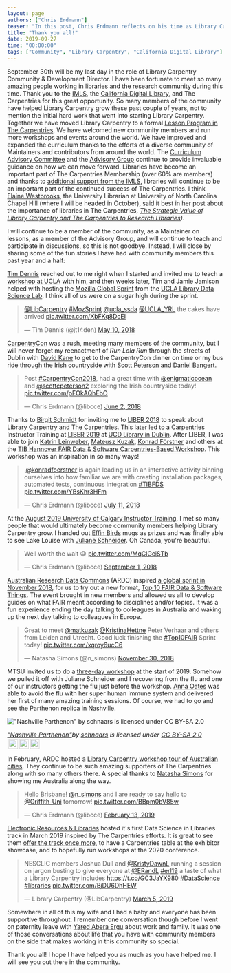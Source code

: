 ```yaml
---
layout: page
authors: ["Chris Erdmann"]
teaser: "In this post, Chris Erdmann reflects on his time as Library Carpentry Community & Development Director ahead of his last day."
title: "Thank you all!"
date: 2019-09-27
time: "00:00:00"
tags: ["Community", "Library Carpentry", "California Digital Library"]
---
```


September 30th will be my last day in the role of Library Carpentry Community & Development Director. I have been fortunate to meet so many amazing people working in libraries and the research community during this time. Thank you to the [IMLS](https://www.imls.gov), the [California Digital Library](https://cdlib.org), and The Carpentries for this great opportunity. So many members of the community have helped Library Carpentry grow these past couple of years, not to mention the initial hard work that went into starting Library Carpentry. Together we have moved Library Carpentry to a formal [Lesson Program in The Carpentries](https://carpentries.org/blog/2018/11/welcoming-library-carpentry/). We have welcomed new community members and run more workshops and events around the world. We have improved and expanded the curriculum thanks to the efforts of a diverse community of Maintainers and contributors from around the world. The [Curriculum Advisory Committee](https://librarycarpentry.org/cac/) and the [Advisory Group](https://librarycarpentry.org/advisory/) continue to provide invaluable guidance on how we can move forward. Libraries have become an important part of The Carpentries Membership (over 60% are members) and thanks to [additional support from the IMLS](https://carpentries.org/blog/2019/09/LibraryCarpentry-IMLS-supplement/), libraries will continue to be an important part of the continued success of The Carpentries. I think [Elaine Westbrooks](https://twitter.com/unc_librarian), the University Librarian at University of North Carolina Chapel Hill (where I will be headed in October), said it best in her post about the importance of libraries in The Carpentries, _[The Strategic Value of Library Carpentry and The Carpentries to Research Libraries](https://librarycarpentry.org/blog/2018/08/library-carpentry-strategic-value/))_.

I will continue to be a member of the community, as a Maintainer on lessons, as a member of the Advisory Group, and will continue to teach and participate in discussions, so this is not goodbye. Instead, I will close by sharing some of the fun stories I have had with community members this past year and a half:  

[Tim Dennis](https://twitter.com/jt14den) reached out to me right when I started and invited me to teach a [workshop at UCLA](https://ucla-data-archive.github.io/2018-05-24-ucla/) with him, and then weeks later, Tim and Jamie Jamison helped with hosting the [Mozilla Global Sprint](https://librarycarpentry.org/blog/2018/05/our-latest-sprint/) from the [UCLA Library Data Science Lab](https://twitter.com/libdatasci). I think all of us were on a sugar high during the sprint.

<blockquote class="twitter-tweet" data-lang="en"><p lang="en" dir="ltr"><a href="https://twitter.com/LibCarpentry?ref_src=twsrc%5Etfw">@LibCarpentry</a> <a href="https://twitter.com/hashtag/MozSprint?src=hash&amp;ref_src=twsrc%5Etfw">#MozSprint</a> <a href="https://twitter.com/ucla_ssda?ref_src=twsrc%5Etfw">@ucla_ssda</a> <a href="https://twitter.com/UCLA_YRL?ref_src=twsrc%5Etfw">@UCLA_YRL</a> the cakes have arrived <a href="https://t.co/XbFKq8DcEI">pic.twitter.com/XbFKq8DcEI</a></p>&mdash; Tim Dennis (@jt14den) <a href="https://twitter.com/jt14den/status/994621264932233216?ref_src=twsrc%5Etfw">May 10, 2018</a></blockquote>
<script async src="https://platform.twitter.com/widgets.js" charset="utf-8"></script>

[CarpentryCon](https://carpentrycon.org) was a rush, meeting many members of the community, but I will never forget my reenactment of _Run Lola Run_ through the streets of Dublin with [David Kane](https://twitter.com/davidfkane) to get to the CarpentryCon dinner on time or my bus ride through the Irish countryside with [Scott Peterson](https://twitter.com/scottcpeterson2) and [Daniel Bangert](https://twitter.com/enigmaticocean). 

<blockquote class="twitter-tweet" data-lang="en"><p lang="en" dir="ltr">Post <a href="https://twitter.com/hashtag/CarpentryCon2018?src=hash&amp;ref_src=twsrc%5Etfw">#CarpentryCon2018</a>, had a great time with <a href="https://twitter.com/enigmaticocean?ref_src=twsrc%5Etfw">@enigmaticocean</a> and <a href="https://twitter.com/scottcpeterson2?ref_src=twsrc%5Etfw">@scottcpeterson2</a> exploring the Irish countryside today! <a href="https://t.co/pFOkAQhEbO">pic.twitter.com/pFOkAQhEbO</a></p>&mdash; Chris Erdmann (@libcce) <a href="https://twitter.com/libcce/status/1003046486978985984?ref_src=twsrc%5Etfw">June 2, 2018</a></blockquote>
<script async src="https://platform.twitter.com/widgets.js" charset="utf-8"></script>

Thanks to [Birgit Schmidt](https://twitter.com/bschmid1) for inviting me to [LIBER 2018](https://libereurope.eu/events/liber-2018-lille-annual-conference/) to speak about Library Carpentry and The Carpentries. This later led to a Carpentries Instructor Training at [LIBER 2019](https://liberconference.eu/category/liber-2019/) at [UCD Library in Dublin](https://twitter.com/LIRHEAnet/status/1143516665906438144). After LIBER, I was able to join [Katrin Leinweber](https://twitter.com/gittaca), [Mateusz Kuzak](https://twitter.com/matkuzak), [Konrad Förstner](https://twitter.com/konradfoerstner) and others at the [TIB Hannover FAIR Data & Software Carpentries-Based Workshop](https://tibhannover.github.io/2018-07-09-FAIR-Data-and-Software/). This workshop was an inspiration in so many ways!

<blockquote class="twitter-tweet" data-lang="en"><p lang="en" dir="ltr">.<a href="https://twitter.com/konradfoerstner?ref_src=twsrc%5Etfw">@konradfoerstner</a> is again leading us in an interactive activity binning ourselves into how familiar we are with creating installation packages, automated tests, continuous integration <a href="https://twitter.com/hashtag/TIBFDS?src=hash&amp;ref_src=twsrc%5Etfw">#TIBFDS</a> <a href="https://t.co/YBsKhr3HFm">pic.twitter.com/YBsKhr3HFm</a></p>&mdash; Chris Erdmann (@libcce) <a href="https://twitter.com/libcce/status/1016958600948969472?ref_src=twsrc%5Etfw">July 11, 2018</a></blockquote>
<script async src="https://platform.twitter.com/widgets.js" charset="utf-8"></script>

At the [August 2019 University of Calgary Instructor Training](https://twitter.com/JulianeS/status/1034873916118855680), I met so many people that would ultimately become community members helping Library Carpentry grow. I handed out [Effin Birds](https://twitter.com/EffinBirds) mugs as prizes and was finally able to see Lake Louise with [Juliane Schneider](https://twitter.com/JulianeS). Oh Canada, you're beautiful. 

<blockquote class="twitter-tweet" data-lang="en"><p lang="en" dir="ltr">Well worth the wait 😀 <a href="https://t.co/MqClGciSTb">pic.twitter.com/MqClGciSTb</a></p>&mdash; Chris Erdmann (@libcce) <a href="https://twitter.com/libcce/status/1035968902797447168?ref_src=twsrc%5Etfw">September 1, 2018</a></blockquote>
<script async src="https://platform.twitter.com/widgets.js" charset="utf-8"></script>

[Australian Research Data Commons](https://ardc.edu.au/) (ARDC) inspired [a global sprint in November 2018](https://librarycarpentry.org/blog/2019/02/top-10-fair-published/), for us to try out a new format, [Top 10 FAIR Data & Software Things](https://librarycarpentry.org/Top-10-FAIR/). The event brought in new members and allowed us all to develop guides on what FAIR meant according to disciplines and/or topics. It was a fun experience ending the day talking to colleagues in Australia and waking up the next day talking to colleagues in Europe. 

<blockquote class="twitter-tweet" data-lang="en"><p lang="en" dir="ltr">Great to meet <a href="https://twitter.com/matkuzak?ref_src=twsrc%5Etfw">@matkuzak</a> <a href="https://twitter.com/KristinaHettne?ref_src=twsrc%5Etfw">@KristinaHettne</a> Peter Verhaar and others from Leiden and Utrecht. Good luck finishing the <a href="https://twitter.com/hashtag/Top10FAIR?src=hash&amp;ref_src=twsrc%5Etfw">#Top10FAIR</a> Sprint today! <a href="https://t.co/xqroy6ucC6">pic.twitter.com/xqroy6ucC6</a></p>&mdash; Natasha Simons (@n_simons) <a href="https://twitter.com/n_simons/status/1068430520554414080?ref_src=twsrc%5Etfw">November 30, 2018</a></blockquote>
<script async src="https://platform.twitter.com/widgets.js" charset="utf-8"></script>

MTSU invited us to do a [three-day workshop](https://twitter.com/me_sloane/status/1083076953664614400) at the start of 2019. Somehow we pulled it off with Juliane Schneider and I recovering from the flu and one of our instructors getting the flu just before the workshop. [Anna Oates](https://twitter.com/annaoates) was able to avoid the flu with her super human immune system and delivered her first of many amazing training sessions. Of course, we had to go and see the Parthenon replica in Nashville.

!["Nashville Parthenon" by schnaars is licensed under CC BY-SA 2.0](https://live.staticflickr.com/1249/1430250063_6dca3b84f7_b.jpg)

<p style="font-size: 0.9rem;font-style: italic;"><a href="https://www.flickr.com/photos/12595974@N00/1430250063">"Nashville Parthenon"</a><span>by <a href="https://www.flickr.com/photos/12595974@N00">schnaars</a></span> is licensed under <a href="https://creativecommons.org/licenses/by-sa/2.0/?ref=ccsearch&atype=html" style="margin-right: 5px;">CC BY-SA 2.0</a><a href="https://creativecommons.org/licenses/by-sa/2.0/?ref=ccsearch&atype=html" target="_blank" rel="noopener noreferrer" style="display: inline-block;white-space: none;opacity: .7;margin-top: 2px;margin-left: 3px;height: 22px !important;"><img style="height: inherit;margin-right: 3px;display: inline-block;" src="https://search.creativecommons.org/static/img/cc_icon.svg" /><img style="height: inherit;margin-right: 3px;display: inline-block;" src="https://search.creativecommons.org/static/img/cc-by_icon.svg" /><img style="height: inherit;margin-right: 3px;display: inline-block;" src="https://search.creativecommons.org/static/img/cc-sa_icon.svg" /></a></p>

In February, ARDC hosted a [Library Carpentry workshop tour of Australian cities](https://twitter.com/LibCarpentry/status/1092283735070765056). They continue to be such amazing supporters of The Carpentries along with so many others there. A special thanks to [Natasha Simons](https://twitter.com/n_simons) for showing me Australia along the way.

<blockquote class="twitter-tweet" data-lang="en"><p lang="en" dir="ltr">Hello Brisbane! <a href="https://twitter.com/n_simons?ref_src=twsrc%5Etfw">@n_simons</a> and I are ready to say hello to <a href="https://twitter.com/Griffith_Uni?ref_src=twsrc%5Etfw">@Griffith_Uni</a> tomorrow! <a href="https://t.co/BBpm0bV85w">pic.twitter.com/BBpm0bV85w</a></p>&mdash; Chris Erdmann (@libcce) <a href="https://twitter.com/libcce/status/1095575055717810177?ref_src=twsrc%5Etfw">February 13, 2019</a></blockquote>
<script async src="https://platform.twitter.com/widgets.js" charset="utf-8"></script>

[Electronic Resources & Libraries](https://twitter.com/ERandL) hosted it's first Data Science in Libraries track in March 2019 inspired by The Carpentries efforts. It is great to see them [offer the track once more](https://www.electroniclibrarian.org/about/tracks/), to have a Carpentries table at the exhibitor showcase, and to hopefully run workshops at the 2020 conference.

<blockquote class="twitter-tweet" data-lang="en"><p lang="en" dir="ltr">NESCLIC members Joshua Dull and <a href="https://twitter.com/KristyDawnL?ref_src=twsrc%5Etfw">@KristyDawnL</a> running a session on jargon busting to give everyone at <a href="https://twitter.com/ERandL?ref_src=twsrc%5Etfw">@ERandL</a> <a href="https://twitter.com/hashtag/erl19?src=hash&amp;ref_src=twsrc%5Etfw">#erl19</a> a taste of what a Library Carpentry includes <a href="https://t.co/GC3JaYX980">https://t.co/GC3JaYX980</a> <a href="https://twitter.com/hashtag/DataScience?src=hash&amp;ref_src=twsrc%5Etfw">#DataScience</a> <a href="https://twitter.com/hashtag/libraries?src=hash&amp;ref_src=twsrc%5Etfw">#libraries</a> <a href="https://t.co/BjDU6DhHEW">pic.twitter.com/BjDU6DhHEW</a></p>&mdash; Library Carpentry (@LibCarpentry) <a href="https://twitter.com/LibCarpentry/status/1102990003943235584?ref_src=twsrc%5Etfw">March 5, 2019</a></blockquote>
<script async src="https://platform.twitter.com/widgets.js" charset="utf-8"></script>

Somewhere in all of this my wife and I had a baby and everyone has been supportive throughout. I remember one conversation though before I went on paternity leave with [Yared Abera Ergu](https://twitter.com/kechure) about work and family. It was one of those conversations about life that you have with community members on the side that makes working in this community so special.

Thank you all! I hope I have helped you as much as you have helped me. I will see you out there in the community.
